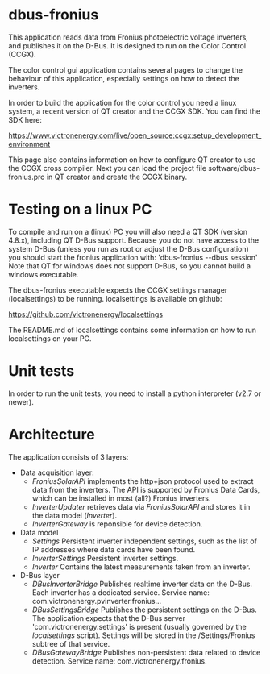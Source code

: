 dbus-fronius
============
This application reads data from Fronius photoelectric voltage inverters, and
publishes it on the D-Bus. It is designed to run on the Color Control (CCGX).

The color control gui application contains several pages to change the behaviour
of this application, especially settings on how to detect the inverters.

In order to build the application for the color control you need a linux system,
a recent version of QT creator and the CCGX SDK. You can find the SDK here:

https://www.victronenergy.com/live/open_source:ccgx:setup_development_environment

This page also contains information on how to configure QT creator to use the CCGX cross compiler.
Next you can load the project file software/dbus-fronius.pro in QT creator and create the
CCGX binary.

Testing on a linux PC
=====================

To compile and run on a (linux) PC you will also need a QT SDK (version 4.8.x), including QT D-Bus 
support. Because you do not have access to the system D-Bus (unless you run as root or adjust the
D-Bus configuration) you should start the fronius application with: 'dbus-fronius --dbus session'
Note that QT for windows does not support D-Bus, so you cannot build a windows executable.

The dbus-fronius executable expects the CCGX settings manager (localsettings) to be running.
localsettings is available on github:

https://github.com/victronenergy/localsettings

The README.md of localsettings contains some information on how to run localsettings on your PC.

Unit tests
==========

In order to run the unit tests, you need to install a python interpreter (v2.7 or newer).

Architecture
============

The application consists of 3 layers:
* Data acquisition layer:
	-	_FroniusSolarAPI_ implements the http+json protocol used to extract data
		from the inverters. The API is supported by Fronius Data Cards, which
		can be installed in most (all?) Fronius inverters.
	-	_InverterUpdater_ retrieves data via _FroniusSolarAPI_ and stores it in
		the data model (_Inverter_).
	-	_InverterGateway_ is reponsible for device detection.
* Data model
	-	_Settings_ Persistent inverter independent settings, such as the list
		of IP addresses where data cards have been found.
	-	_InverterSettings_ Persistent inverter settings.
	-	_Inverter_ Contains the latest measurements taken from an inverter.
* D-Bus layer
	-	_DBusInverterBridge_ Publishes realtime inverter data on the D-Bus. Each
		inverter has a dedicated service.
		Service name: com.victronenergy.pvinverter.fronius...
	-	_DBusSettingsBridge_ Publishes the persistent settings on the D-Bus.
		The application expects that the D-Bus server 'com.victronenergy.settings'
		is present (usually governed by the _localsettings_ script).
		Settings will be stored in the /Settings/Fronius subtree of that service.
	-	_DBusGatewayBridge_ Publishes non-persistent data related to device
		detection. Service name: com.victronenergy.fronius.
